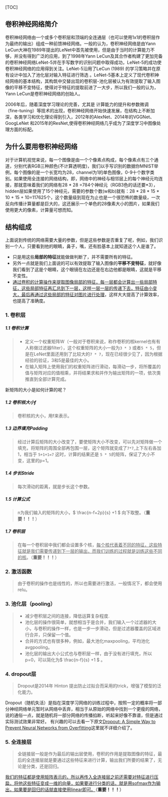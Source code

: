 [TOC]

## 卷积神经网络简介

卷积神经网络由一个或多个卷积层和顶端的全连通层（也可以使用1x1的卷积层作为最终的输出）组成一种前馈神经网络。一般的认为，卷积神经网络是由Yann LeCun大神在1989年提出的LeNet中首先被使用，但是由于当时的计算能力不够，并没有得到广泛的应用，到了1998年Yann LeCun及其合作者构建了更加完备的卷积神经网络LeNet-5并在手写数字的识别问题中取得成功，LeNet-5的成功使卷积神经网络的应用得到关注。LeNet-5沿用了LeCun (1989) 的学习策略并在原有设计中加入了池化层对输入特征进行筛选 。LeNet-5基本上定义了现代卷积神经网络的基本结构，其构筑中交替出现的卷积层-池化层被认为有效提取了输入图像的平移不变特征，使得对于特征的提取前进了一大步，所以我们一般的认为，Yann LeCun是卷积神经网络的创始人。

2006年后，随着深度学习理论的完善，尤其是 计算能力的提升和参数微调（fine-tuning）等技术的出现，卷积神经网络开始快速发展，在结构上不断加深，各类学习和优化理论得到引入，2012年的AlexNet、2014年的VGGNet、GoogLeNet 和2015年的ResNet,使得卷积神经网络几乎成为了深度学习中图像处理方面的标配。



## 为什么要用卷积神经网络

对于计算机视觉来说，每一个图像是由一个个像素点构成，每个像素点有三个通道，分别代表RGB三种颜色(不计算透明度)，我们以手写识别的数据你MNIST举例，每个图像的是一个长宽均为28，channel为1的单色图像，0-9十个数字类别。如果使用全连接的网络结构，即，网络中的神经与相邻层上的每个神经元均连接，那就意味着我们的网络有28 * 28 =784个神经元（RGB3色的话还要*3），hidden层如果使用了15个神经元，需要的参数个数(w和b)就有：28 * 28 * 15 * 10 + 15 + 10=117625个，这个数量级到现在为止也是一个很恐怖的数量级，一次反向传播计算量都是巨大的，这还展示一个单色的28像素大小的图片，如果我们使用更大的像素，计算量可想而知。



## 结构组成

上面说到传统的网络需要大量的参数，但是这些参数是否重复了呢，例如，我们识别一个人，只要看到他的眼睛，鼻子，嘴，还有脸基本上就知道这个人是谁了。

- 只是用这些**局部的特征**就能做做判断了，并不需要所有的特征。 
- 另外一点就是我们上面说的可以有效提取了输入图像的**平移不变特征**，就好像我们看到了这是个眼睛，这个眼镜在左边还是在右边他都是眼睛，这就是平移不变性。 
- <u>通过卷积的计算操作来提取图像局部的特征，每一层都会计算出一些局部特征，这些局部特征再汇总到下一层，这样一层一层的传递下去，特征由小变大，最后再通过这些局部的特征对图片进行处理</u>，这样大大提高了计算效率，也提高了准确度。



### 1. 卷积层

##### 1.1 卷积计算
> - 定义一个权重矩阵W（一般对于卷积来说，称作卷积的核kernel也有有人称做过滤器filter），这个权重矩阵的大小一般为`3 * 3` 或者`5 * 5`，但是在LeNet里面还用到了比较大的`7 * 7`，现在已经很少见了，因为根据经验的验证，3和5是最佳的大小。
> - 在输入矩阵上使用我们的权重矩阵进行滑动，每滑动一步，将所覆盖的值与矩阵对应的值相乘，并将结果求和并作为输出矩阵的一项，依次类推直到全部计算完成。

新矩阵的大小是如何计算的呢？
##### 1.2 卷积核大小f
> 卷积核的大小，用f来表示。

##### 1.3 边界填充Padding
> 经过计算后矩阵的大小改变了，要使矩阵大小不改变，可以先对矩阵做一个填充，将矩阵的周围全部再包围一层，这个矩阵就变成了`7*7`,上下左右各加1，相当于 `5+1+1=7` 这时，计算的结果还是 `5 * 5`的矩阵，保证了大小不变，这里的p=1。

##### 1.4 步长Stride
> 每次滑动的距离，就是步长这个参数。

##### 1.5 计算公式

> n为我们输入的矩阵的大小，$ \frac{n-f+2p}{s} +1 $ 向下取整。（**重要！！！**）

##### 1.7 卷积层
> 在每一个卷积层中我们都会设置多个核，<u>每个核代表着不同的特征，这些特征就是我们需要传递到下一层的输出，而我们训练的过程就是训练这些不同的核</u>。（**重要！！！**）



### 2. 激活函数
> 由于卷积的操作也是线性的，所以也需要进行激活，一般情况下，都会使用relu。



### 3. 池化层（pooling）
> - 减少卷积层之间的连接，降低运算复杂程度.
> - 池化层的操作很简单，就想相当于是合并，我们输入一个过滤器的大小，与卷积的操作一样，也是一步一步滑动，但是过滤器覆盖的区域进行合并，只保留一个值。
> - 合并的方式也有很多种，例如，最大池化maxpooling，平均池化avgpooling。
> - 池化层的输出大小公式也与卷积层一样，由于没有进行填充，所以p=0，可以简化为$ \frac{n-f}{s} +1 $ 。



### 4. dropout层

> Dropout是2014年 Hinton 提出防止过拟合而采用的trick，增强了模型的泛化能力。

Dropout（随机失活）是指在深度学习网络的训练过程中，按照一定的概率将一部分神经网络单元暂时从网络中丢弃，相当于从原始的网络中找到一个更瘦的网络，说的通俗一点，就是随机将一部分网络的传播掐断，听起来好像不靠谱，但是通过实际测试效果非常好。
有兴趣的可以去看一下原文[Dropout: A Simple Way to Prevent Neural Networks from Overfitting](http://jmlr.org/papers/v15/srivastava14a.html)这里就不详细介绍了。



### 5. 全连接层

> 全链接层一般是作为最后的输出层使用，卷积的作用是提取图像的特征，最后的全连接层就是要通过这些特征来进行计算，输出我们所要的结果了，无论是分类，还是回归。

<u>我们的特征都是使用矩阵表示的，所以再传入全连接层之前还需要对特征进行压扁，将他这些特征变成一维的向量，如果要进行分类的话，就是用sofmax作为输出，如果要是回归的话就直接使用linear即可。</u>（**重要！！！**）
